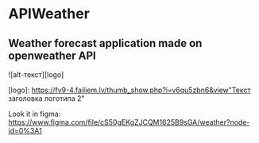 # APIWeather
Weather forecast application made on openweather API
--- 
![alt-текст][logo]

[logo]: https://fv9-4.failiem.lv/thumb_show.php?i=v6qu5zbn6&view"Текст заголовка логотипа 2"

Look it in figma: https://www.figma.com/file/cS50gEKgZJCQM1625B9sGA/weather?node-id=0%3A1
